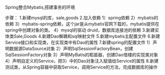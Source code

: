 Spring整合Mybatis,搭建事务的环境

步骤：
    1.新建mysql的库，sale,goods
    2.加入依赖
        1）spring依赖
        2）mybatis的依赖
        3）mybatis-spring依赖，这个jar是从mybatis官网下载的，mybatis提供在spring中创建对象的类。
        4）mysql的驱动
        druid，数据库连接池的依赖
    3.新建实体类Sale,Goods
    4.新建Dao解耦和sql映射文件
    5.新建mybatis主配置文件
    6.新建Service接口和实现类，在实现类中有Dao的属性
    7.新建spring的配置文件
        1）声明数据源DataSource对象
        2）声明SqlSessionFactoryBean，创建SqlSessionFactory对象
        3）声明MyBatis的稻苗器，创建Dao借楼的实现类对象
        4）声明自定义的Service，把3）中的Dao对象注入赋值给Service的属性
    8.新建测试类，从Spring容器中获取Service，调用Service的方法，完成数据库的操作